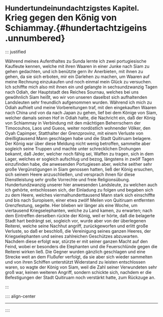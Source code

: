 # <small>Hundertundeinundachtzigstes Kapitel.</small><br />Krieg gegen den König von Schiammay.{#hundertachtzigeins .unnumbered}

::: justified

Während meines Aufenthaltes zu Sunda lernte ich zwei portugiesische Kaufleute
kennen, welche mit ihren Waaren in einer Junke nach Siam zu gehen gedachten, und
ich benützte gern ihr Anerbieten, mit ihnen zu gehen, da sie sich erboten, mir
ein Darlehen zu machen, um Waaren auf meine Rechnung einzukaufen und noch einmal
mein Glück zu versuchen. Ich schiffte mich also mit ihnen ein und gelangte in
sechsundzwanzig Tagen nach Odiah, der Hauptstadt des Reiches Sournau, welches
bei uns gewöhnlich Siam heißt, wo wir von unseren daselbst sich aufhaltenden
Landsleuten sehr freundlich aufgenommen wurden. Während ich mich zu Odiah
aufhielt und meine Vorbereitungen traf, mit den eingekauften Waaren nach China
und von da nach Japan zu gehen, lief bei dem Könige von Siam, welcher damals
seinen Hof in Odiah hatte, die Nachricht ein, daß der König von Schiammay in
Verbindung mit den mächtigen Beherrschern der Timocouhos, Laos und Gueos, weiter
nordöstlich wohnender Völker, den Oyah Capimper, Statthalter der Grenzprovinz,
mit einem Verluste von dreißigtausend Mann geschlagen habe und die Stadt
Quitiruam belagere. Der König war über diese Meldung nicht wenig betroffen,
sammelte aber sogleich seine Truppen und machte unter schrecklichen Drohungen
bekannt, daß Jeder, welcher noch fähig sei, Waffen zu tragen, sich in dem Lager,
welches er sogleich aufschlug und bezog, längstens in zwölf Tagen einzufinden
habe, die anwesenden Portugiesen aber, welche seither sehr große Vergünstigungen
in Siam genossen hatten, ließ der König ersuchen, sich seinem Heere
anzuschließen, und versprach ihnen für diese Dienstleistung sehr große Vorrechte
und freie Religionsübung. Hundertundzwanzig unserer hier anwesenden Landsleute,
zu welchen auch ich gehörte, entschlossen sich, der Einladung zu folgen und
begaben sich zu dem Heere, welches viermalhunderttausend Mann stark sich
einschiffte und bis nach Suropisem, einer etwa zwölf Meilen von Quitiruam
entfernten Grenzfestung, segelte. Hier blieben wir länger als eine Woche, um
viertausend Kriegselephanten, welche zu Land kamen, zu erwarten; nach dem
Eintreffen derselben rückte der König, weil er hörte, daß die belagerte Stadt
hart bedrängt sei, sogleich vor, wurde aber von der überlegenen Reiterei, welche
seine Nachhut angriff, zurückgeworfen und erlitt große Verluste, so daß er
beschloß, die Vereinigung seines ganzen Heeres, der Kriegselephanten und seines
zahlreichen Geschützes abzuwarten. Nachdem diese erfolgt war, stürzte er mit
seiner ganzen Macht auf den Feind, wobei er besonders die Elephanten und die
Feuerschlünde gegen die Reiterei wirken ließ. Die Gegner wurden gänzlich
geschlagen und eine Strecke weit an dem Flußufer verfolgt, da sie aber sich
wieder sammelten und von ihren Schiffen unterstützt Widerstand zu leisten
entschlossen waren, so wagte der König von Siam, weil die Zahl seiner
Verwundeten sehr groß war, keinen weiteren Angriff, sondern schickte sich,
nachdem er die Befestigungen der Stadt Quitiruam noch verstärkt hatte, zum
Rückzuge an.

:::


:::: align-center
****
::::
